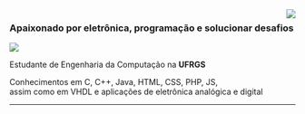 <img align='right' src="https://github-readme-stats.vercel.app/api?username=NarcisoFilho&show_icons=true&title_color=783c00&text_color=af552e&icon_color=783c00&bg_color=f8efd4&cache_seconds=2300">

### Apaixonado por eletrônica, programação e solucionar desafios

<img src="https://img.shields.io/static/v1?label=Overview&message=Narciso Reis Filho&color=f8efd4&style=for-the-badge&logo=GitHub">

<p>

Estudante de Engenharia da Computação na **UFRGS**<br/>

Conhecimentos em C, C++, Java, HTML, CSS, PHP, JS, <br/>
assim como em VHDL e aplicações de eletrônica analógica e digital <br/>

</p>
<hr>
